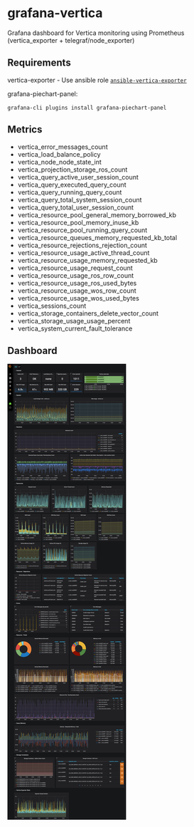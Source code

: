 # grafana-vertica
Grafana dashboard for Vertica monitoring using Prometheus (vertica_exporter + telegraf/node_exporter)

## Requirements
vertica-exporter - Use ansible role [`ansible-vertica-exporter`](https://github.com/architector-yt-ru/ansible-vertica-exporter)

grafana-piechart-panel:

```
grafana-cli plugins install grafana-piechart-panel
```

## Metrics
* vertica_error_messages_count
* vertica_load_balance_policy
* vertica_node_node_state_int
* vertica_projection_storage_ros_count
* vertica_query_active_user_session_count
* vertica_query_executed_query_count
* vertica_query_running_query_count
* vertica_query_total_system_session_count
* vertica_query_total_user_session_count
* vertica_resource_pool_general_memory_borrowed_kb
* vertica_resource_pool_memory_inuse_kb
* vertica_resource_pool_running_query_count
* vertica_resource_queues_memory_requested_kb_total
* vertica_resource_rejections_rejection_count
* vertica_resource_usage_active_thread_count
* vertica_resource_usage_memory_requested_kb
* vertica_resource_usage_request_count
* vertica_resource_usage_ros_row_count
* vertica_resource_usage_ros_used_bytes
* vertica_resource_usage_wos_row_count
* vertica_resource_usage_wos_used_bytes
* vertica_sessions_count
* vertica_storage_containers_delete_vector_count
* vertica_storage_usage_usage_percent
* vertica_system_current_fault_tolerance

## Dashboard
![image](assets/Vertica.png)


